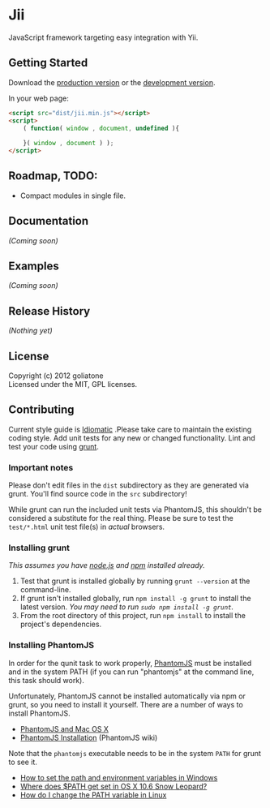 # Jii

JavaScript framework targeting easy integration with Yii.

## Getting Started
Download the [production version][min] or the [development version][max].

[min]: https://raw.github.com/goliatone/jii/master/dist/jii.min.js
[max]: https://raw.github.com/goliatone/jii/master/dist/jii.js

In your web page:

```html
<script src="dist/jii.min.js"></script>
<script>
	( function( window , document, undefined ){
		
	}( window , document ) );
</script>
```

## Roadmap, TODO:
-  Compact modules in single file.


## Documentation
_(Coming soon)_

## Examples
_(Coming soon)_

## Release History
_(Nothing yet)_

## License
Copyright (c) 2012 goliatone  
Licensed under the MIT, GPL licenses.

## Contributing
Current style guide is [Idiomatic](https://github.com/rwldrn/idiomatic.js) .Please take care to maintain the existing coding style. Add unit tests for any new or changed functionality. Lint and test your code using [grunt](https://github.com/cowboy/grunt).

### Important notes
Please don't edit files in the `dist` subdirectory as they are generated via grunt. You'll find source code in the `src` subdirectory!

While grunt can run the included unit tests via PhantomJS, this shouldn't be considered a substitute for the real thing. Please be sure to test the `test/*.html` unit test file(s) in _actual_ browsers.

### Installing grunt
_This assumes you have [node.js](http://nodejs.org/) and [npm](http://npmjs.org/) installed already._

1. Test that grunt is installed globally by running `grunt --version` at the command-line.
1. If grunt isn't installed globally, run `npm install -g grunt` to install the latest version. _You may need to run `sudo npm install -g grunt`._
1. From the root directory of this project, run `npm install` to install the project's dependencies.

### Installing PhantomJS

In order for the qunit task to work properly, [PhantomJS](http://www.phantomjs.org/) must be installed and in the system PATH (if you can run "phantomjs" at the command line, this task should work).

Unfortunately, PhantomJS cannot be installed automatically via npm or grunt, so you need to install it yourself. There are a number of ways to install PhantomJS.

* [PhantomJS and Mac OS X](http://ariya.ofilabs.com/2012/02/phantomjs-and-mac-os-x.html)
* [PhantomJS Installation](http://code.google.com/p/phantomjs/wiki/Installation) (PhantomJS wiki)

Note that the `phantomjs` executable needs to be in the system `PATH` for grunt to see it.

* [How to set the path and environment variables in Windows](http://www.computerhope.com/issues/ch000549.htm)
* [Where does $PATH get set in OS X 10.6 Snow Leopard?](http://superuser.com/questions/69130/where-does-path-get-set-in-os-x-10-6-snow-leopard)
* [How do I change the PATH variable in Linux](https://www.google.com/search?q=How+do+I+change+the+PATH+variable+in+Linux)

